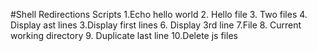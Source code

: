 #Shell Redirections Scripts
1.Echo hello world
2. Hello file
3. Two files
4. Display ast lines
3.Display first lines
6. Display 3rd line
7.File
8. Current working directory
9. Duplicate last line
10.Delete js files
